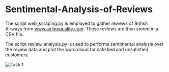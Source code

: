 # Sentimental-Analysis-of-Reviews
The script web_scraping.py is employed to gather reviews of British Airways from www.airlinequality.com. These reviews are then stored in a CSV file.

The script review_analysis.py is used to performs sentimental analysis over the review data and plot the word cloud for satisfied and unsatisfied customers.

![Task 1](https://github.com/emadfrj/Sentimental-Analysis-of-Reviews/assets/47043377/f3c54c26-657a-4f32-bf51-990488f4da97)
